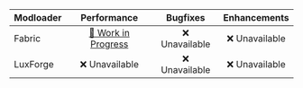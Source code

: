 | Modloader | Performance | Bugfixes | Enhancements |
| --- | :---: | :---: | :---: |
| Fabric | [🚧 Work in Progress](https://github.com/DJSng106/toolkit/blob/main/mc/versions/16/5/fabric/optimizations.md)| ❌ Unavailable | ❌ Unavailable |
| LuxForge | ❌ Unavailable | ❌ Unavailable | ❌ Unavailable |